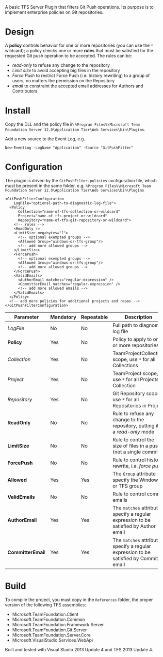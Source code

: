 A basic TFS Server Plugin that filters Git Push operations.
Its purpose is to implement enterprise policies on Git repositories.

# Design
A **policy** controls behavior for one or more repositories (you can use the `*` wildcard); a policy
checks one or more **rules** that must be satisfied for the requested Git push operation to be accepted.
The rules can be:
 - *read-only* to refuse any change to the repository
 - *Limit size* to avoid accepting big files in the repository
 - *Force Push* to restrict Force Push (i.e. history rewriting) to a group of users, no matters the permission on the Repository
 - *email* to constraint the accepted email addresses for Authors and Contributors

# Install

Copy the DLL and the policy file in `%Program Files%\Microsoft Team Foundation Server 12.0\Application Tier\Web Services\bin\Plugins`.

Add a new source to the Event Log, e.g.

```
New-EventLog -LogName "Application" -Source "GitPushFilter"
```

# Configuration

The plugin is driven by the `GitPushFilter.policies` configuration file, which must be present
in the same folder, e.g. `%Program Files%\Microsoft Team Foundation Server 12.0\Application Tier\Web Services\bin\Plugins`

```
<GitPushFilterConfiguration
    LogFile="optional-path-to-diagnostic-log-file">
  <Policy
      Collection="name-of-tfs-collection-or-wildcard"
      Project="name-of-tfs-project-or-wildcard"
      Repository="name-of-tfs-git-repository-or-wildcard">
    <!-- rules -->
    <ReadOnly />
    <LimitSize megabytes="1">
      <!-- optional exempted groups -->
      <Allowed Group="windows-or-tfs-group"/>
      <!-- add more allowed groups -->
    </LimitSize>
    <ForcePush>
      <!-- optional exempted groups -->
      <Allowed Group="windows-or-tfs-group"/>
      <!-- add more allowed groups -->
    </ForcePush>
    <ValidEmails>
      <AuthorEmail matches="regular-expression" />
      <CommitterEmail matches="regular-expression" />
      <!-- add more allowed emails -->
    </ValidEmails>
  </Policy>
  <!-- add more policies for additional projects and repos -->
</GitPushFilterConfiguration>
```

| Parameter          | Mandatory | Repeatable | Description                                             |
|--------------------|-----------|------------|---------------------------------------------------------|
| _LogFile_          | No  | No  | Full path to diagnostic log file                                     |
| **Policy**         | Yes | No  | Policy to apply to one or more repositories                          |
| _Collection_       | Yes | No  | TeamProjectCollection scope, use `*` for all Collections             |
| _Project_          | Yes | No  | TeamProject scope, use `*` for all Projects in Collection            |
| _Repository_       | Yes | No  | Git Repository scope, use `*` for all Repositories in Project        |
| **ReadOnly**       | No  | No  | Rule to refuse any change to the repository, putting it in a *read-only* mode |
| **LimitSize**      | No  | No  | Rule to control the size of files in a push (not a single commit)    |
| **ForcePush**      | No  | No  | Rule to control history rewrite, i.e. *force push*                   |
| **Allowed**        | Yes | Yes | The `Group` attribute specify the Windows or TFS group               |
| **ValidEmails**    | No  | No  | Rule to control commit emails                                        |
| **AuthorEmail**    | Yes | Yes | The `matches` attribute specify a regular expression to be satisfied by Author email |
| **CommitterEmail** | Yes | Yes | The `matches` attribute specify a regular expression to be satisfied by Committer email  |


# Build
To compile the project, you must copy in the `References` folder, the proper version of the following TFS assemblies:

 - Microsoft.TeamFoundation.Client
 - Microsoft.TeamFoundation.Common
 - Microsoft.TeamFoundation.Framework.Server
 - Microsoft.TeamFoundation.Git.Server
 - Microsoft.TeamFoundation.Server.Core
 - Microsoft.VisualStudio.Services.WebApi

Built and tested with Visual Studio 2013 Update 4 and TFS 2013 Update 4.